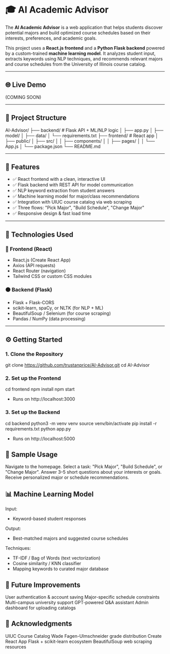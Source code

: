 # 🎓 AI Academic Advisor

The **AI Academic Advisor** is a web application that helps students discover potential majors and build optimized course schedules based on their interests, preferences, and academic goals.

This project uses a **React.js frontend** and a **Python Flask backend** powered by a custom-trained **machine learning model**. It analyzes student input, extracts keywords using NLP techniques, and recommends relevant majors and course schedules from the University of Illinois course catalog.

---

## 🌐 Live Demo

(COMING SOON)

---

## 📁 Project Structure
AI-Advisor/
├── backend/ # Flask API + ML/NLP logic
│ ├── app.py
│ ├── model/
│ ├── data/
│ └── requirements.txt
├── frontend/ # React app
│ ├── public/
│ ├── src/
│ │ ├── components/
│ │ ├── pages/
│ │ └── App.js
│ └── package.json
└── README.md

---

## 🚀 Features

- ✅ React frontend with a clean, interactive UI
- ✅ Flask backend with REST API for model communication
- ✅ NLP keyword extraction from student answers
- ✅ Machine learning model for major/class recommendations
- ✅ Integration with UIUC course catalog via web scraping
- ✅ Three flows: "Pick Major", "Build Schedule", "Change Major"
- ✅ Responsive design & fast load time

---

## 🧠 Technologies Used

### 🔵 Frontend (React)
- React.js (Create React App)
- Axios (API requests)
- React Router (navigation)
- Tailwind CSS or custom CSS modules

### 🟠 Backend (Flask)
- Flask + Flask-CORS
- scikit-learn, spaCy, or NLTK (for NLP + ML)
- BeautifulSoup / Selenium (for course scraping)
- Pandas / NumPy (data processing)

---

## ⚙️ Getting Started

### 1. Clone the Repository

git clone https://github.com/trustanprice/AI-Advisor.git
cd AI-Advisor

### 2. Set up the Frontend

cd frontend
npm install
npm start
- Runs on http://localhost:3000

### 3. Set up the Backend

cd backend
python3 -m venv venv
source venv/bin/activate
pip install -r requirements.txt
python app.py
- Runs on http://localhost:5000

## 🧪 Sample Usage

Navigate to the homepage.
Select a task: "Pick Major", "Build Schedule", or "Change Major".
Answer 3–5 short questions about your interests or goals.
Receive personalized major or schedule recommendations.

## 📊 Machine Learning Model

Input: 
- Keyword-based student responses

Output:
- Best-matched majors and suggested course schedules

Techniques:
- TF-IDF / Bag of Words (text vectorization)
- Cosine similarity / KNN classifier
- Mapping keywords to curated major database

## 🧩 Future Improvements

 User authentication & account saving
 Major-specific schedule constraints
 Multi-campus university support
 GPT-powered Q&A assistant
 Admin dashboard for uploading catalogs

## 🙌 Acknowledgments

UIUC Course Catalog
Wade Fagen-Ulmschneider grade distribution
Create React App
Flask + scikit-learn ecosystem
BeautifulSoup web scraping resources

